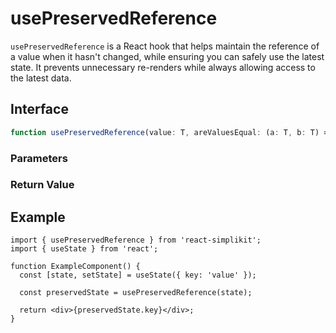 # usePreservedReference

`usePreservedReference` is a React hook that helps maintain the reference of a value when it hasn't changed, while ensuring you can safely use the latest state. It prevents unnecessary re-renders while always allowing access to the latest data.

## Interface

```ts
function usePreservedReference(value: T, areValuesEqual: (a: T, b: T) => boolean): T;
```

### Parameters

<Interface
  required
  name="value"
  type="T"
  description="The value to maintain the reference for. It returns a new reference if the state value changes after comparison."
/>

<Interface
  name="areValuesEqual"
  type="(a: T, b: T) => boolean"
  description="An optional function to determine if two values are equal. By default, it uses <code>JSON.stringify</code> for comparison."
/>

### Return Value

<Interface
  name=""
  type="T"
  description="the same reference if the value is considered equal to the previous one, otherwise returns a new reference."
/>

## Example

```tsx
import { usePreservedReference } from 'react-simplikit';
import { useState } from 'react';

function ExampleComponent() {
  const [state, setState] = useState({ key: 'value' });

  const preservedState = usePreservedReference(state);

  return <div>{preservedState.key}</div>;
}
```
